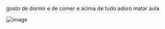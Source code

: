 gosto de dormir e de comer e acima de tudo adoro matar aula

![image](https://github.com/pablito244/pablito244/assets/147504239/ba77f06a-cf9f-4c93-9241-cbf715e32c3d)
